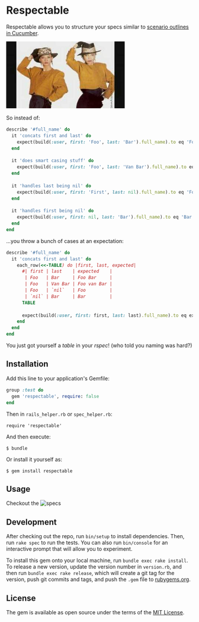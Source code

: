 # Respectable

Respectable allows you to structure your specs similar to [scenario outlines in Cucumber](https://github.com/cucumber/cucumber/wiki/Scenario-outlines).

![](logo.jpg)

So instead of:

```ruby
describe '#full_name' do
  it 'concats first and last' do
    expect(build(:user, first: 'Foo', last: 'Bar').full_name).to eq 'Foo Bar'
  end

  it 'does smart casing stuff' do
    expect(build(:user, first: 'Foo', last: 'Van Bar').full_name).to eq 'Foo van Bar'
  end

  it 'handles last being nil' do
    expect(build(:user, first: 'First', last: nil).full_name).to eq 'Foo'
  end

  it 'handles first being nil' do
    expect(build(:user, first: nil, last: 'Bar').full_name).to eq 'Bar'
  end
end
```

...you throw a bunch of cases at an expectation:

```ruby
describe '#full_name' do
  it 'concats first and last' do
    each_row(<<-TABLE) do |first, last, expected|
      #| first | last    | expected    |
       | Foo   | Bar     | Foo Bar     |
       | Foo   | Van Bar | Foo van Bar |
       | Foo   | `nil`   | Foo         |
       | `nil` | Bar     | Bar         |
      TABLE

      expect(build(:user, first: first, last: last).full_name).to eq expected
    end
  end
end
```

You just got yourself a *table* in your *rspec*! (who told you naming was hard?)

## Installation

Add this line to your application's Gemfile:

```ruby
group :test do
  gem 'respectable', require: false
end
```

Then in `rails_helper.rb` or `spec_helper.rb`:

```
require 'respectable'
```

And then execute:

    $ bundle

Or install it yourself as:

    $ gem install respectable

## Usage

Checkout the ![specs](spec/respectable_spec.rb)

## Development

After checking out the repo, run `bin/setup` to install dependencies. Then, run `rake spec` to run the tests. You can also run `bin/console` for an interactive prompt that will allow you to experiment.

To install this gem onto your local machine, run `bundle exec rake install`. To release a new version, update the version number in `version.rb`, and then run `bundle exec rake release`, which will create a git tag for the version, push git commits and tags, and push the `.gem` file to [rubygems.org](https://rubygems.org).


## License

The gem is available as open source under the terms of the [MIT License](http://opensource.org/licenses/MIT).


